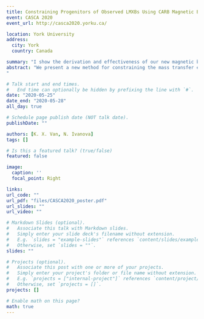 ```yaml
---
title: Constraining Progenitors of Observed LMXBs Using CARB Magnetic Braking
event: CASCA 2020
event_url: http://casca2020.yorku.ca/

location: York University
address:
  city: York
  country: Canada

summary: "I show the derivation and effectiveness of our new magnetic braking scheme, the CARB MB."
abstract: "We present a new method for constraining the mass transfer evolution of low mass X-ray binaries (LMXBs) -- a reverse population synthesis technique. This is done using the detailed 1D stellar evolution code MESA (Modules for Experiments in Stellar Astrophysics) to evolve a high-resolution grid of binary systems spanning a comprehensive range of initial donor masses and orbital periods. We use our modified magnetic braking scheme the CARB (Convection And Rotation Boosted) magnetic braking prescription. The CARB magnetic braking scheme has been shown to effectively reproduce a sample of well studied persistent LMXBs with observed mass ratios, periods and mass transfer rates. Using the reverse population synthesis technique -- where we follow any simulated system that successfully reproduces an observed LMXB backwards, we can constrain possible progenitors for each observed binary. This technique can be applied to any observed LMXB with well-constrained mass ratios, period and mass transfer rate. With the upcoming GAIA DR3 containing information on binary systems, this technique can be applied to the data release and act as an independent method to compare to the results found using normal population synthesis..
"

# Talk start and end times.
#   End time can optionally be hidden by prefixing the line with `#`.
date: "2020-05-25"
date_end: "2020-05-28"
all_day: true

# Schedule page publish date (NOT talk date).
publishDate: ""

authors: [K. X. Van, N. Ivanova]
tags: []

# Is this a featured talk? (true/false)
featured: false

image:
  caption: ''
  focal_point: Right

links:
url_code: ""
url_pdf: "files/CASCA2020_poster.pdf"
url_slides: ""
url_video: ""

# Markdown Slides (optional).
#   Associate this talk with Markdown slides.
#   Simply enter your slide deck's filename without extension.
#   E.g. `slides = "example-slides"` references `content/slides/example-slides.md`.
#   Otherwise, set `slides = ""`.
slides: ""

# Projects (optional).
#   Associate this post with one or more of your projects.
#   Simply enter your project's folder or file name without extension.
#   E.g. `projects = ["internal-project"]` references `content/project/deep-learning/index.md`.
#   Otherwise, set `projects = []`.
projects: []

# Enable math on this page?
math: true
---
```


